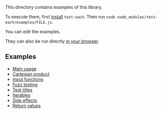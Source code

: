 This directory contains examples of this library.

To execute them, first [install](../README.md#install) `test-each`. Then run
`node node_modules/test-each/examples/FILE.js`.

You can edit the examples.

They can also be run directly
[in your browser](https://repl.it/@ehmicky/test-each).

## Examples

- [Main usage](main.js)
- [Cartesian product](cartesian.js)
- [Input functions](functions.js)
- [Fuzz testing](fuzz.js)
- [Test titles](title.js)
- [Iterables](iterables.js)
- [Side effects](side_effects.js)
- [Return values](return.js)
